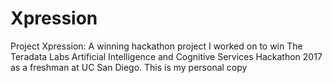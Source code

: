 # Xpression

Project Xpression: A winning hackathon project I worked on to win The Teradata Labs Artificial Intelligence and Cognitive Services Hackathon 2017 as a freshman at UC San Diego. This is my personal copy
